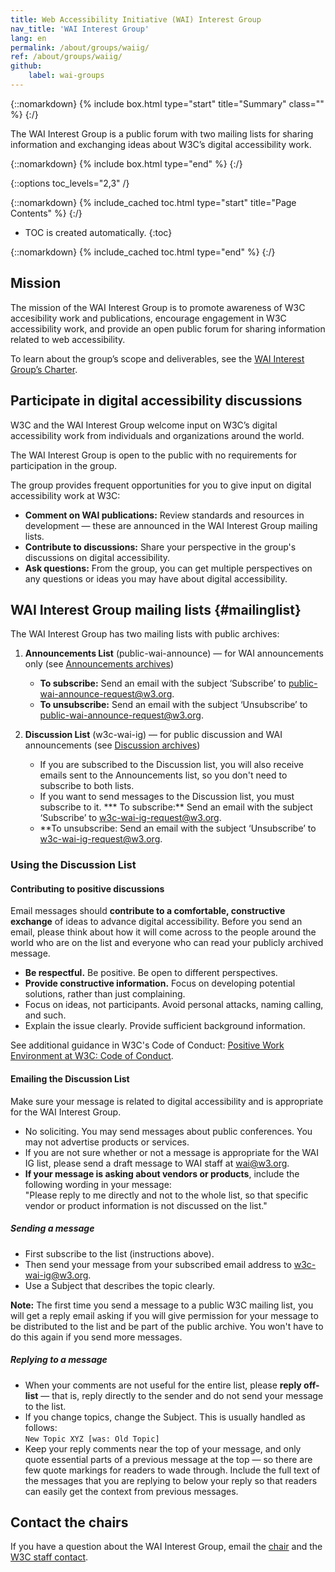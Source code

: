 ```yaml
---
title: Web Accessibility Initiative (WAI) Interest Group
nav_title: 'WAI Interest Group'
lang: en
permalink: /about/groups/waiig/
ref: /about/groups/waiig/
github:
    label: wai-groups
---
```


{::nomarkdown}
{% include box.html type="start" title="Summary" class="" %}
{:/}

The WAI Interest Group is a public forum with two mailing lists for sharing information and exchanging ideas about W3C’s digital accessibility work.

{::nomarkdown}
{% include box.html type="end" %}
{:/}

{::options toc_levels="2,3" /}

{::nomarkdown}
{% include_cached toc.html type="start" title="Page Contents" %}
{:/}

-   TOC is created automatically.
{:toc}

{::nomarkdown}
{% include_cached toc.html type="end" %}
{:/}

## Mission

The mission of the WAI Interest Group is to promote awareness of W3C accesibility work and publications, encourage engagement in W3C accessibility work, and provide an open public forum for sharing information related to web accessibility.

To learn about the group’s scope and deliverables, see the [WAI Interest Group’s Charter](https://www.w3.org/2025/05/wai-ig-charter).

## Participate in digital accessibility discussions

W3C and the WAI Interest Group welcome input on W3C’s digital accessibility work from individuals and organizations around the world.

The WAI Interest Group is open to the public with no requirements for participation in the group.

The group provides frequent opportunities for you to give input on digital accessibility work at W3C:

* **Comment on WAI publications:** Review standards and resources in development &mdash; these are announced in the WAI Interest Group mailing lists.
* **Contribute to discussions:** Share your perspective in the group's discussions on digital accessibility.
* **Ask questions:** From the group, you can get multiple perspectives on any questions or ideas you may have about digital accessibility.

## WAI Interest Group mailing lists {#mailinglist}

The WAI Interest Group has two mailing lists with public archives:
1. **Announcements List** (public-wai-announce)  &mdash; for WAI announcements only (see [Announcements archives](http://lists.w3.org/Archives/Public/public-wai-announce/))
   * **To subscribe:** Send an email with the subject ‘Subscribe’ to [public-wai-announce-request@w3.org](mailto:public-wai-announce-request@w3.org?subject=subscribe).
   * **To unsubscribe:** Send an email with the subject ‘Unsubscribe’ to [public-wai-announce-request@w3.org](mailto:public-wai-announce-request@w3.org?subject=unsubscribe).

2. **Discussion List** (w3c-wai-ig) &mdash; for public discussion and WAI announcements (see [Discussion archives](http://lists.w3.org/Archives/Public/w3c-wai-ig/))
   * If you are subscribed to the Discussion list, you will also receive emails sent to the Announcements list, so you don't need to subscribe to both lists.
   * If you want to send messages to the Discussion list, you must subscribe to it.
   *** To subscribe:** Send an email with the subject ‘Subscribe’ to [w3c-wai-ig-request@w3.org](mailto:w3c-wai-ig-request@w3.org?subject=subscribe).
   * **To unsubscribe: Send an email with the subject ‘Unsubscribe’ to [w3c-wai-ig-request@w3.org](mailto:w3c-wai-ig-request@w3.org?subject=unsubscribe).

### Using the Discussion List

#### Contributing to positive discussions

Email messages should **contribute to a comfortable, constructive exchange** of ideas to advance digital accessibility. Before you send an email, please think about how it will come across to the people around the world who are on the list and everyone who can read your publicly archived message.
-   **Be respectful.** Be positive. Be open to different perspectives.
-   **Provide constructive information.** Focus on developing potential solutions, rather than just complaining.
-   Focus on ideas, not participants. Avoid personal attacks, naming calling, and such.
-   Explain the issue clearly. Provide sufficient background information.

See additional guidance in W3C's Code of Conduct: [Positive Work Environment at W3C: Code of Conduct](https://www.w3.org/Consortium/cepc/).

#### Emailing the Discussion List

Make sure your message is related to digital accessibility and is appropriate for the WAI Interest Group.
-  No soliciting. You may send messages about public conferences. You may not advertise products or services. 
-  If you are not sure whether or not a message is appropriate for the WAI IG list, please send a draft message to WAI staff at [wai@w3.org](mailto:wai@w3.org?subject=WAI-IG-message-draft).
- **If your message is asking about vendors or products**, include the following wording in your message:<br>
"Please reply to me directly and not to the whole list, so that specific vendor or product information is not discussed on the list."

##### Sending a message
- First subscribe to the list (instructions above).
- Then send your message from your subscribed email address to [w3c-wai-ig@w3.org](mailto:w3c-wai-ig@w3.org).
- Use a Subject that describes the topic clearly. 

**Note:** The first time you send a message to a public W3C mailing list, you will get a reply email asking if you will give permission for your message to be distributed to the list and be part of the public archive. You won't have to do this again if you send more messages.

##### Replying to a message
-   When your comments are not useful for the entire list, please **reply off-list** &mdash; that is, reply directly to the sender and do not send your message to the list.
-   If you change topics, change the Subject. This is usually handled as follows:<br>
    `New Topic XYZ [was: Old Topic]`
-   Keep your reply comments near the top of your message, and only quote essential parts of a previous message at the top &mdash; so there are few quote markings for readers to wade through. Include the full text of the messages that you are replying to below your reply so that readers can easily get the context from previous messages.

## Contact the chairs

If you have a question about the WAI Interest Group, email the [chair](https://www.w3.org/groups/ig/wai/participants/#chairs) and the [W3C staff contact](https://www.w3.org/groups/ig/wai/participants/#staff).
